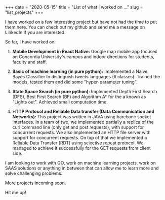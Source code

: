 +++
date = "2020-05-15"
title = "List of what I worked on ..."
slug = "list_projects"
+++

I have worked on a few interesting project but have not had the time 
to put them here. You can check out my github and send me a message on LinkedIn if you are interested.

So far, I have worked on:

1. **Mobile Development in React Native:** Google map mobile app focused on Concordia University's campus and indoor directions for students, faculty and staff.

2. **Basic of machine learning (in pure python):** Implemented a Naive Bayes Classifier to distinguish tweets languages (6 classes). Trained the models, tested them and did some "hyper-parameter tuning".

3. **State Space Search (in pure python):** Implemented Depth First Search (DFS), Best First Search (BF) and Algorithm A* for the a known as "Lights out".
Achieved small computation time.

4. **HTTP Protocol and Reliable Data transfer (Data Communication and Networks):** This project was written in JAVA using barebone socket interfaces. In a team of two, we implemented partially a replica of the curl command line
(only get and post requests), with support for concurrent requests. We also implemented an HTTP file server with support for concurrent requests. On top of that
we implemented a Reliable Data Transfer (RDT) using selective repeat protocol. We managed to achieve it successfully for the GET requests from client side.

I am looking to work with GO, work on machine learning projects, work on SAAS solutions or anything in between that can allow me to learn more and solve challenging problems.

More projects incoming soon.

Hit me up!
